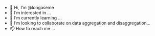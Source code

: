 - 👋 Hi, I’m @longaseme
- 👀 I’m interested in ...
- 🌱 I’m currently learning ...
- 💞️ I’m looking to collaborate on data aggregation and disaggregation...
- 📫 How to reach me ...

<!---
longaseme/longaseme is a ✨ special ✨ repository because its `README.md` (this file) appears on your GitHub profile.
You can click the Preview link to take a look at your changes.
--->
